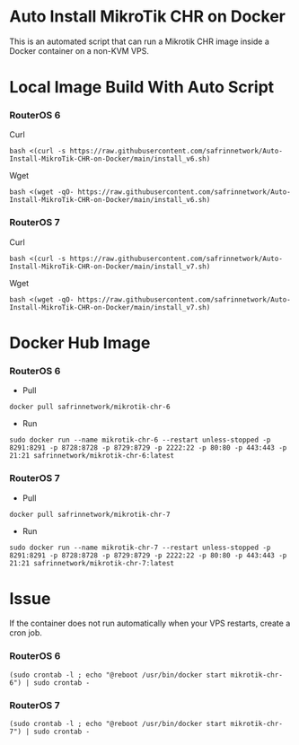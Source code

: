 # Auto Install MikroTik CHR on Docker
This is an automated script that can run a Mikrotik CHR image inside a Docker container on a non-KVM VPS.
# Local Image Build With Auto Script
### RouterOS 6
Curl
```
bash <(curl -s https://raw.githubusercontent.com/safrinnetwork/Auto-Install-MikroTik-CHR-on-Docker/main/install_v6.sh)
```
Wget
```
bash <(wget -qO- https://raw.githubusercontent.com/safrinnetwork/Auto-Install-MikroTik-CHR-on-Docker/main/install_v6.sh)
```
### RouterOS 7
Curl
```
bash <(curl -s https://raw.githubusercontent.com/safrinnetwork/Auto-Install-MikroTik-CHR-on-Docker/main/install_v7.sh)
```
Wget
```
bash <(wget -qO- https://raw.githubusercontent.com/safrinnetwork/Auto-Install-MikroTik-CHR-on-Docker/main/install_v7.sh)
```
# Docker Hub Image
### RouterOS 6
- Pull
```
docker pull safrinnetwork/mikrotik-chr-6
```
- Run
```
sudo docker run --name mikrotik-chr-6 --restart unless-stopped -p 8291:8291 -p 8728:8728 -p 8729:8729 -p 2222:22 -p 80:80 -p 443:443 -p 21:21 safrinnetwork/mikrotik-chr-6:latest
```
### RouterOS 7
- Pull
```
docker pull safrinnetwork/mikrotik-chr-7
```
- Run
```
sudo docker run --name mikrotik-chr-7 --restart unless-stopped -p 8291:8291 -p 8728:8728 -p 8729:8729 -p 2222:22 -p 80:80 -p 443:443 -p 21:21 safrinnetwork/mikrotik-chr-7:latest
```
# Issue
If the container does not run automatically when your VPS restarts, create a cron job.
### RouterOS 6
```
(sudo crontab -l ; echo "@reboot /usr/bin/docker start mikrotik-chr-6") | sudo crontab -
```
### RouterOS 7
```
(sudo crontab -l ; echo "@reboot /usr/bin/docker start mikrotik-chr-7") | sudo crontab -
```

